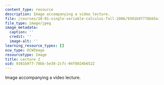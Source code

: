 ```yaml
---
content_type: resource
description: Image accompanying a video lecture.
file: /courses/18-01-single-variable-calculus-fall-2006/9301b97778bb5e302cfc04f8024b6522_lec02.jpg
file_type: image/jpeg
image_metadata:
  caption: ''
  credit: ''
  image-alt: ''
learning_resource_types: []
ocw_type: OCWImage
resourcetype: Image
title: Lecture 2
uid: 9301b977-78bb-5e30-2cfc-04f8024b6522
---
```

Image accompanying a video lecture.

